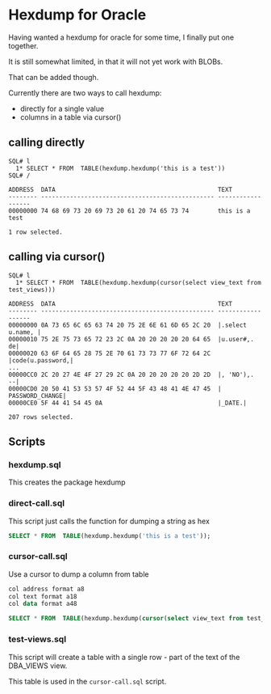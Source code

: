
Hexdump for Oracle
==================

Having wanted a hexdump for oracle for some time, I finally put one together.

It is still somewhat limited, in that it will not yet work with BLOBs.

That can be added though.

Currently there are two ways to call hexdump:

- directly for a single value
- columns in a table via cursor()

## calling directly

```
SQL# l
  1* SELECT * FROM  TABLE(hexdump.hexdump('this is a test'))
SQL# /

ADDRESS  DATA                                             TEXT
-------- ------------------------------------------------ ------------------
00000000 74 68 69 73 20 69 73 20 61 20 74 65 73 74        this is a test

1 row selected.
```

## calling via cursor()

```text
SQL# l
  1* SELECT * FROM  TABLE(hexdump.hexdump(cursor(select view_text from test_views)))

ADDRESS  DATA                                             TEXT
-------- ------------------------------------------------ ------------------
00000000 0A 73 65 6C 65 63 74 20 75 2E 6E 61 6D 65 2C 20  |.select u.name, |
00000010 75 2E 75 73 65 72 23 2C 0A 20 20 20 20 20 64 65  |u.user#,.     de|
00000020 63 6F 64 65 28 75 2E 70 61 73 73 77 6F 72 64 2C  |code(u.password,|
...
00000CC0 2C 20 27 4E 4F 27 29 2C 0A 20 20 20 20 20 2D 2D  |, 'NO'),.     --|
00000CD0 20 50 41 53 53 57 4F 52 44 5F 43 48 41 4E 47 45  | PASSWORD_CHANGE|
00000CE0 5F 44 41 54 45 0A                                |_DATE.|

207 rows selected.
```

## Scripts

### hexdump.sql

This creates the package hexdump

### direct-call.sql

This script just calls the function for dumping a string as hex

```sql
SELECT * FROM  TABLE(hexdump.hexdump('this is a test'));
```

### cursor-call.sql

Use a cursor to dump a column from  table

```sql
col address format a8
col text format a18
col data format a48

SELECT * FROM  TABLE(hexdump.hexdump(cursor(select view_text from test_views)));
```

### test-views.sql

This script will create a table with a single row - part of the text of the DBA_VIEWS view.

This table is used in the `cursor-call.sql` script.

